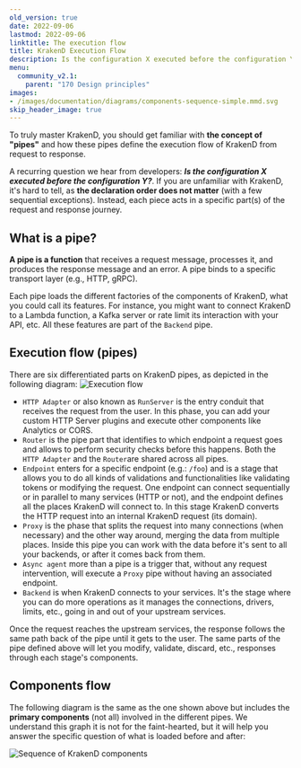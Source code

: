 ```yaml
---
old_version: true
date: 2022-09-06
lastmod: 2022-09-06
linktitle: The execution flow
title: KrakenD Execution Flow
description: Is the configuration X executed before the configuration Y? How KrakenD components are loaded and executed and in which order.
menu:
  community_v2.1:
    parent: "170 Design principles"
images:
- /images/documentation/diagrams/components-sequence-simple.mmd.svg
skip_header_image: true
---
```

To truly master KrakenD, you should get familiar with **the concept of "pipes"** and how these pipes define the execution flow of KrakenD from request to response.

A recurring question we hear from developers:  ***Is the configuration X executed before the configuration Y?***. If you are unfamiliar with KrakenD, it's hard to tell, as **the declaration order does not matter** (with a few sequential exceptions). Instead, each piece acts in a specific part(s) of the request and response journey.

## What is a pipe?
**A pipe is a function** that receives a request message, processes it, and produces the response message and an error. A pipe binds to a specific transport layer (e.g., HTTP, gRPC).

Each pipe loads the different factories of the components of KrakenD, what you could call its features. For instance, you might want to connect KrakenD to a Lambda function, a Kafka server or rate limit its interaction with your API, etc. All these features are part of the `Backend` pipe.

## Execution flow (pipes)
There are six differentiated parts on KrakenD pipes, as depicted in the following diagram:
![Execution flow](/images/documentation/diagrams/components-sequence-simple.mmd.svg)

- `HTTP Adapter` or also known as `RunServer` is the entry conduit that receives the request from the user. In this phase, you can add your custom HTTP Server plugins and execute other components like Analytics or CORS.
- `Router` is the pipe part that identifies to which endpoint a request goes and allows to perform security checks before this happens. Both the `HTTP Adapter` and the `Router`are shared across all pipes.
- `Endpoint` enters for a specific endpoint (e.g.: `/foo`) and is a stage that allows you to do all kinds of validations and functionalities like validating tokens or modifying the request. One endpoint can connect sequentially or in parallel to many services (HTTP or not), and the endpoint defines all the places KrakenD will connect to. In this stage KrakenD converts the HTTP request into an internal KrakenD request (its domain).
- `Proxy` is the phase that splits the request into many connections (when necessary) and the other way around, merging the data from multiple places. Inside this pipe you can work with the data before it's sent to all your backends, or after it comes back from them.
- `Async agent` more than a pipe is a trigger that, without any request intervention, will execute a `Proxy` pipe without having an associated endpoint.
- `Backend` is when KrakenD connects to your services. It's the stage where you can do more operations as it manages the connections, drivers, limits, etc., going in and out of your upstream services.

Once the request reaches the upstream services, the response follows the same path back of the pipe until it gets to the user. The same parts of the pipe defined above will let you modify, validate, discard, etc., responses through each stage's components.

## Components flow
The following diagram is the same as the one shown above but includes the **primary components** (not all) involved in the different pipes. We understand this graph it is not for the faint-hearted, but it will help you answer the specific question of what is loaded before and after:

![Sequence of KrakenD components](/images/documentation/diagrams/components-sequence-master.mmd.svg)
